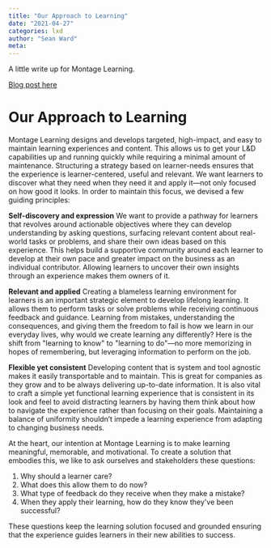 ```yaml
---
title: "Our Approach to Learning"
date: "2021-04-27"
categories: lxd
author: "Sean Ward"
meta:
---
```


A little write up for Montage Learning.

[Blog post here](https://www.montagelearning.com/blog-source/our-approach-to-learning)

# Our Approach to Learning
Montage Learning designs and develops targeted, high-impact, and easy to maintain learning experiences and content. This allows us to get your L&D capabilities up and running quickly while requiring a minimal amount of maintenance. Structuring a strategy based on learner-needs ensures that the experience is learner-centered, useful and relevant. We want learners to discover what they need when they need it and apply it—not only focused on how good it looks. In order to maintain this focus, we devised a few guiding principles:

**Self-discovery and expression**
We want to provide a pathway for learners that revolves around actionable objectives where they can develop understanding by asking questions, surfacing relevant content about real-world tasks or problems, and share their own ideas based on this experience. This helps build a supportive community around each learner to develop at their own pace and greater impact on the business as an individual contributor. Allowing learners to uncover their own insights through an experience makes them owners of it.  

**Relevant and applied**
Creating a blameless learning environment for learners is an important strategic element to develop lifelong learning. It allows them to perform tasks or solve problems while receiving continuous feedback and guidance. Learning from mistakes, understanding the consequences, and giving them the freedom to fail is how we learn in our everyday lives, why would we create learning any differently? Here is the shift from "learning to know" to "learning to do"—no more memorizing in hopes of remembering, but leveraging information to perform on the job.

**Flexible yet consistent**
Developing content that is system and tool agnostic makes it easily transportable and to maintain. This is great for companies as they grow and to be always delivering up-to-date information. It is also vital to craft a simple yet functional learning experience that is consistent in its look and feel to avoid distracting learners by having them think about how to navigate the experience rather than focusing on their goals. Maintaining a balance of uniformity shouldn’t impede a learning experience from adapting to changing business needs.

At the heart, our intention at Montage Learning is to make learning meaningful, memorable, and motivational. To create a solution that embodies this, we like to ask ourselves and stakeholders these questions:

  1. Why should a learner care?
  2. What does this allow them to do now?
  3. What type of feedback do they receive when they make a mistake?
  4. When they apply their learning, how do they know they've been successful?

These questions keep the learning solution focused and grounded ensuring that the experience guides learners in their new abilities to success.
